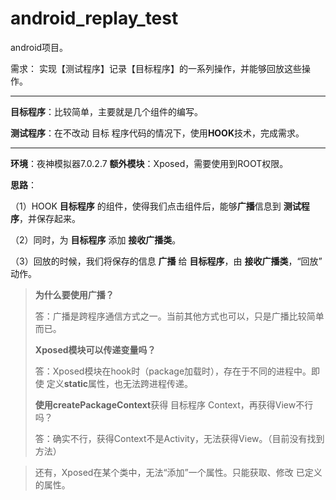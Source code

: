 # android_replay_test
android项目。

需求：
实现【测试程序】记录【目标程序】的一系列操作，并能够回放这些操作。 

---

**目标程序**：比较简单，主要就是几个组件的编写。

**测试程序**：在不改动 目标 程序代码的情况下，使用**HOOK**技术，完成需求。

---
**环境**：夜神模拟器7.0.2.7
**额外模块**：Xposed，需要使用到ROOT权限。

**思路**：

（1）HOOK **目标程序** 的组件，使得我们点击组件后，能够**广播**信息到 **测试程序**，并保存起来。

（2）同时，为 **目标程序** 添加 **接收广播类**。

（3）回放的时候，我们将保存的信息 **广播** 给 **目标程序**，由 **接收广播类**，“回放” 动作。

> **为什么要使用广播？**
> 
> 答：广播是跨程序通信方式之一。当前其他方式也可以，只是广播比较简单而已。
> 
> **Xposed模块可以传递变量吗？**
> 
> 答：Xposed模块在hook时（package加载时），存在于不同的进程中。即使 定义**static**属性，也无法跨进程传递。
> 
> **使用createPackageContext**获得 目标程序 Context，再获得View不行吗？
> 
> 答：确实不行，获得Context不是Activity，无法获得View。（目前没有找到方法）

> 还有，Xposed在某个类中，无法“添加”一个属性。只能获取、修改 已定义的属性。
